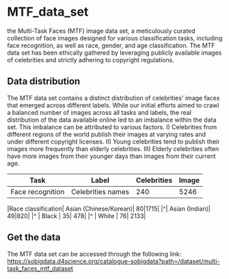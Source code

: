 # MTF_data_set
the Multi-Task Faces (MTF) image data set, a meticulously curated collection of face images designed for various classification tasks, including face recognition, as well as race, gender, and age classification. The MTF data set has been ethically gathered by leveraging publicly available images of celebrities and strictly adhering to copyright regulations.

## Data distribution
The MTF data set contains a distinct distribution of celebrities' image faces that emerged across different labels. While our initial efforts aimed to crawl a balanced number of images across all tasks and labels, the real distribution of the data available online led to an imbalance within the data set. This imbalance can be attributed to various factors. I) Celebrities from different regions of the world publish their images at varying rates and under different copyright licenses. II) Young celebrities tend to publish their images more frequently than elderly celebrities. III) Elderly celebrities often have more images from their younger days than images from their current age.

| Task  | Label | Celebrities | Image |
| --- | --- |--- | --- |
|Face recognition| Celebrities names| 240| 5246|

|Race classification| Asian (Chinese/Korean)| 80|1715|
|^| Asian (Indian)| 49|820|
|^ | Black | 35| 478|
|^  | White | 76| 2133|








## Get the data
The MTF data set can be accessed through the following link:
https://sobigdata.d4science.org/catalogue-sobigdata?path=/dataset/multi-task_faces_mtf_dataset
